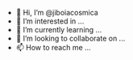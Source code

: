 - 👋 Hi, I’m @jiboiacosmica
- 👀 I’m interested in ...
- 🌱 I’m currently learning ...
- 💞️ I’m looking to collaborate on ...
- 📫 How to reach me ...
